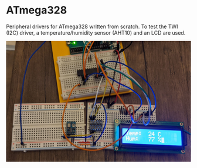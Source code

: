 # ATmega328

Peripheral drivers for ATmega328 written from scratch. To test the TWI (I2C) driver, a temperature/humidity sensor (AHT10) and an LCD are used. 

![alt text](https://github.com/Niuslar/ATmega328/blob/main/Project.jpg)


